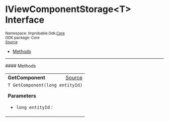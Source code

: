
# IViewComponentStorage&lt;T&gt; Interface
<sup>
Namespace: Improbable.Gdk.<a href="{{urlRoot}}/api/core-index">Core</a><br/>
GDK package: Core<br/>
<a href="https://www.github.com/spatialos/gdk-for-unity/blob/51790202/workers/unity/Packages/io.improbable.gdk.core/View/ViewStorage.cs/#L18">Source</a>
<style>
a code {
                    padding: 0em 0.25em!important;
}
code {
                    background-color: #ffffff!important;
}
</style>
</sup>
<nav id="pageToc" class="page-toc"><ul><li><a href="#methods">Methods</a>
</ul></nav>













</p>
<hr style="width:100%; border-top-color:#d8d8d8" />
#### Methods


</p>




<table width="100%">
    <tr>
        <td style="border-right:none"><a id="getcomponent-long"></a><b>GetComponent</b></td>
        <td style="border-left:none; text-align:right"><a href="https://www.github.com/spatialos/gdk-for-unity/blob/51790202/workers/unity/Packages/io.improbable.gdk.core/View/ViewStorage.cs/#L20">Source</a></td>
    </tr>
    <tr>
        <td colspan="2">
<code>T GetComponent(long entityId)</code></p>



</p>

<b>Parameters</b>

<ul>
<li><code>long entityId</code> : </li>
</ul>





</td>
    </tr>
</table>





